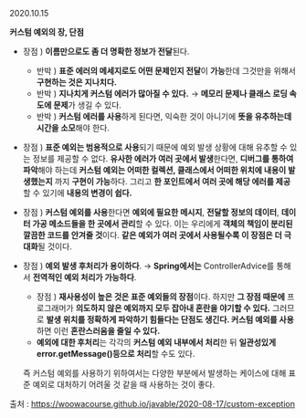 2020.10.15

**커스텀 예외의 장, 단점**

- 장점 ) **이름만으로도 좀 더 명확한 정보가 전달**된다.
    - 반박 ) **표준 에러의 메세지로도 어떤 문제인지 전달**이 **가능**한데 그것만을 위해서     **구현하는 것은 지나치다.**
    - 반박 ) **지나치게 커스텀 에러가 많아질 수 있다.** → **메모리 문제나 클래스 로딩 속도에 문제**가 생길 수 있다.
    - 반박 ) **커스텀 에러를 사용**하게 된다면, 익숙한 것이 아니기에 **뜻을 유추하는데 시간을 소모**해야 한다.

- 장점 ) **표준 예외는 범용적으로 사용**되기 때문에 예외 발생 상황에 대해 유추할 수 있는 정보를 제공할 수 없다. **유사한 에러가 여러 곳에서 발생**한다면, **디버그를 통하여 파악**해야 하는데 **커스텀 예외는 어떠한 컬렉션, 클래스에서 어떠한 위치에 내용이 발생했는지** 까지 **구현이 가능**하다. 그리고 **한 포인트에서 여러 곳에 해당 에러를 제공**할 수 있기에 **내용의 변경이 쉽다.**

- 장점 ) **커스텀 예외를 사용**한다면 **예외에 필요한 메시지**, **전달할 정보의 데이터**, **데이터 가공 메소드들을 한 곳에서 관리**할 수 있다. 이는 우리에게 **객체의 책임이 분리된 깔끔한 코드를 안겨줄 것**이다. **같은 예외가 여러 곳에서 사용될수록 이 장점은 더 극대화**될 것이다.

- 장점 ) **예외 발생 후처리가 용이하다**. → **Spring에서는** ControllerAdvice를 통해서 **전역적인 예외 처리가 가능하다**.
    - 장점 ) **재사용성이 높은 것은 표준 예외들의 장점**이다. 하지만 **그 장점 때문에** 프로그래머가 **의도하지 않은 예외까지 모두 잡아내 혼란을 야기할 수 있다.** 그러므로 **발생 위치를 정확하게 파악하기 힘들다는 단점도 생긴다. 커스텀 예외를 사용**하면 이런   **혼란스러움을 줄일 수 있다.**
    - **예외에 대한 후처리**는 각각의 **커스텀 예외 내부에서 처리**한 뒤 **일관성있게 error.getMessage()등으로 처리**할 수도 있다.

    즉 커스텀 예외를 사용하기 위하여서는 다양한 부분에서 발생하는 케이스에 대해 표준 예외로 대처하기 어려울 것 같을 때 사용하는 것이 좋다.

  
출처 : https://woowacourse.github.io/javable/2020-08-17/custom-exception